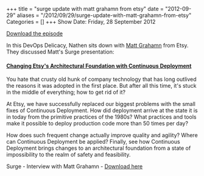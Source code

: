 +++
title = "surge update with matt grahamn from etsy"
date = "2012-09-29"
aliases = "/2012/09/29/surge-update-with-matt-grahamn-from-etsy"
Categories = []
+++
Show Date:  Friday, 28 September 2012

[Download the episode](http://traffic.libsyn.com/foodfight/Surge-5-Etsy.mp3)

In this DevOps Delicacy, Nathen sits down with [Matt Grahamn](http://twitter.com/lapsu) from Etsy.  They discussed Matt's Surge presentation:

<!-- more -->

#### [Changing Etsy's Architectural Foundation with Continuous Deployment](http://omniti.com/surge/2012/sessions/changing-etsys-architectural-foundation-with-continuous-deployment)

You hate that crusty old hunk of company technology that has long outlived the reasons it was adopted in the first place. But after all this time, it's stuck in the middle of everything; how to get rid of it?

At Etsy, we have successfully replaced our biggest problems with the small fixes of Continuous Deployment. How did deployment arrive at the state it is in today from the primitive practices of the 1980s? What practices and tools make it possible to deploy production code more than 50 times per day?

How does such frequent change actually improve quality and agility? Where can Continuous Deployment be applied? Finally, see how Continuous Deployment brings changes to an architectural foundation from a state of impossibility to the realm of safety and feasibility.


Surge - Interview with Matt Grahamn - [Download here](http://traffic.libsyn.com/foodfight/Surge-5-Etsy.mp3)
